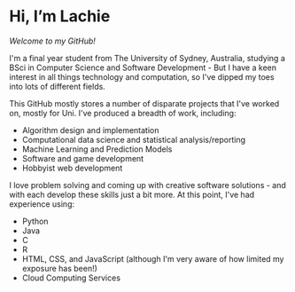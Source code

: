 # Hi, I’m Lachie
_*Welcome to my GitHub!*_

I'm a final year student from The University of Sydney, Australia, studying a BSci in Computer Science and Software Development - But I have a keen interest in all things technology and computation, so I've dipped my toes into lots of different fields.

This GitHub mostly stores a number of disparate projects that I've worked on, mostly for Uni.
I've produced a breadth of work, including:
- Algorithm design and implementation
- Computational data science and statistical analysis/reporting
- Machine Learning and Prediction Models
- Software and game development
- Hobbyist web development

I love problem solving and coming up with creative software solutions - and with each develop these skills just a bit more.
At this point, I've had experience using:
- Python
- Java
- C
- R
- HTML, CSS, and JavaScript (although I'm very aware of how limited my exposure has been!)
- Cloud Computing Services

<!---
lachm99/lachm99 is a ✨ special ✨ repository because its `README.md` (this file) appears on your GitHub profile.
You can click the Preview link to take a look at your changes.
--->
